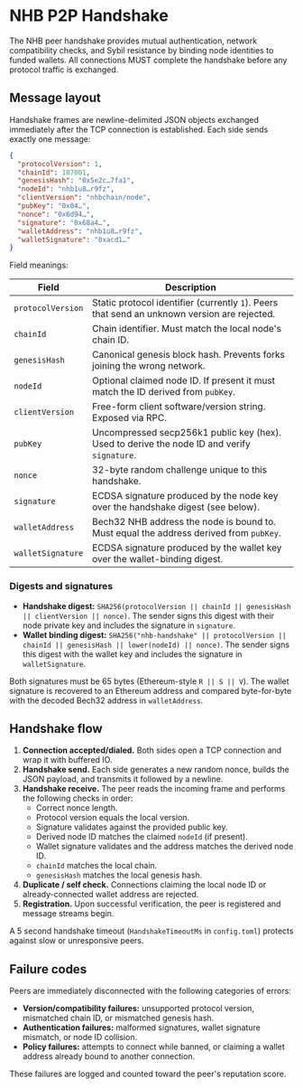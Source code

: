 # NHB P2P Handshake

The NHB peer handshake provides mutual authentication, network compatibility
checks, and Sybil resistance by binding node identities to funded wallets. All
connections MUST complete the handshake before any protocol traffic is
exchanged.

## Message layout

Handshake frames are newline-delimited JSON objects exchanged immediately after
the TCP connection is established. Each side sends exactly one message:

```json
{
  "protocolVersion": 1,
  "chainId": 187001,
  "genesisHash": "0x5e2c…7fa1",
  "nodeId": "nhb1u8…r9fz",
  "clientVersion": "nhbchain/node",
  "pubKey": "0x04…",
  "nonce": "0x6d94…",
  "signature": "0x68a4…",
  "walletAddress": "nhb1u8…r9fz",
  "walletSignature": "0xacd1…"
}
```

Field meanings:

| Field | Description |
| --- | --- |
| `protocolVersion` | Static protocol identifier (currently `1`). Peers that send an unknown version are rejected. |
| `chainId` | Chain identifier. Must match the local node's chain ID. |
| `genesisHash` | Canonical genesis block hash. Prevents forks joining the wrong network. |
| `nodeId` | Optional claimed node ID. If present it must match the ID derived from `pubKey`. |
| `clientVersion` | Free-form client software/version string. Exposed via RPC. |
| `pubKey` | Uncompressed secp256k1 public key (hex). Used to derive the node ID and verify `signature`. |
| `nonce` | 32-byte random challenge unique to this handshake. |
| `signature` | ECDSA signature produced by the node key over the handshake digest (see below). |
| `walletAddress` | Bech32 NHB address the node is bound to. Must equal the address derived from `pubKey`. |
| `walletSignature` | ECDSA signature produced by the wallet key over the wallet-binding digest. |

### Digests and signatures

* **Handshake digest:** `SHA256(protocolVersion || chainId || genesisHash || clientVersion || nonce)`.
  The sender signs this digest with their node private key and includes the
  signature in `signature`.
* **Wallet binding digest:** `SHA256("nhb-handshake" || protocolVersion || chainId || genesisHash || lower(nodeId) || nonce)`.
  The sender signs this digest with the wallet key and includes the signature in
  `walletSignature`.

Both signatures must be 65 bytes (Ethereum-style `R || S || V`). The wallet
signature is recovered to an Ethereum address and compared byte-for-byte with
the decoded Bech32 address in `walletAddress`.

## Handshake flow

1. **Connection accepted/dialed.** Both sides open a TCP connection and wrap it
   with buffered IO.
2. **Handshake send.** Each side generates a new random nonce, builds the JSON
   payload, and transmits it followed by a newline.
3. **Handshake receive.** The peer reads the incoming frame and performs the
   following checks in order:
   * Correct nonce length.
   * Protocol version equals the local version.
   * Signature validates against the provided public key.
   * Derived node ID matches the claimed `nodeId` (if present).
   * Wallet signature validates and the address matches the derived node ID.
   * `chainId` matches the local chain.
   * `genesisHash` matches the local genesis hash.
4. **Duplicate / self check.** Connections claiming the local node ID or
   already-connected wallet address are rejected.
5. **Registration.** Upon successful verification, the peer is registered and
   message streams begin.

A 5 second handshake timeout (`HandshakeTimeoutMs` in `config.toml`) protects
against slow or unresponsive peers.

## Failure codes

Peers are immediately disconnected with the following categories of errors:

* **Version/compatibility failures:** unsupported protocol version, mismatched
  chain ID, or mismatched genesis hash.
* **Authentication failures:** malformed signatures, wallet signature mismatch,
  or node ID collision.
* **Policy failures:** attempts to connect while banned, or claiming a wallet
  address already bound to another connection.

These failures are logged and counted toward the peer's reputation score.
